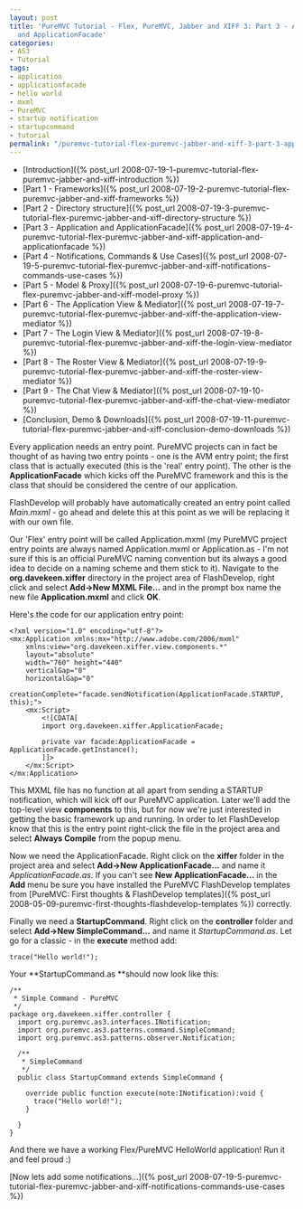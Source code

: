 ```yaml
---
layout: post
title: 'PureMVC Tutorial - Flex, PureMVC, Jabber and XIFF 3: Part 3 - Application
  and ApplicationFacade'
categories:
- AS3
- Tutorial
tags:
- application
- applicationfacade
- hello world
- mxml
- PureMVC
- startup notification
- startupcommand
- tutorial
permalink: "/puremvc-tutorial-flex-puremvc-jabber-and-xiff-3-part-3-application-and-applicationfacade/"
---
```


- [Introduction]({% post_url 2008-07-19-1-puremvc-tutorial-flex-puremvc-jabber-and-xiff-introduction %})
- [Part 1 - Frameworks]({% post_url 2008-07-19-2-puremvc-tutorial-flex-puremvc-jabber-and-xiff-frameworks %})
- [Part 2 - Directory structure]({% post_url 2008-07-19-3-puremvc-tutorial-flex-puremvc-jabber-and-xiff-directory-structure %})
- [Part 3 - Application and ApplicationFacade]({% post_url 2008-07-19-4-puremvc-tutorial-flex-puremvc-jabber-and-xiff-application-and-applicationfacade %})
- [Part 4 - Notifications, Commands & Use Cases]({% post_url 2008-07-19-5-puremvc-tutorial-flex-puremvc-jabber-and-xiff-notifications-commands-use-cases %})
- [Part 5 - Model & Proxy]({% post_url 2008-07-19-6-puremvc-tutorial-flex-puremvc-jabber-and-xiff-model-proxy %})
- [Part 6 - The Application View & Mediator]({% post_url 2008-07-19-7-puremvc-tutorial-flex-puremvc-jabber-and-xiff-the-application-view-mediator %})
- [Part 7 - The Login View & Mediator]({% post_url 2008-07-19-8-puremvc-tutorial-flex-puremvc-jabber-and-xiff-the-login-view-mediator %})
- [Part 8 - The Roster View & Mediator]({% post_url 2008-07-19-9-puremvc-tutorial-flex-puremvc-jabber-and-xiff-the-roster-view-mediator %})
- [Part 9 - The Chat View & Mediator]({% post_url 2008-07-19-10-puremvc-tutorial-flex-puremvc-jabber-and-xiff-the-chat-view-mediator %})
- [Conclusion, Demo & Downloads]({% post_url 2008-07-19-11-puremvc-tutorial-flex-puremvc-jabber-and-xiff-conclusion-demo-downloads %})

Every application needs an entry point. PureMVC projects can in fact be thought of as having two entry points - one is the AVM entry point; the first class that is actually executed (this is the 'real' entry point). The other is the **ApplicationFacade** which kicks off the PureMVC framework and this is the class that should be considered the centre of our application.

FlashDevelop will probably have automatically created an entry point called *Main.mxml* - go ahead and delete this at this point as we will be replacing it with our own file.

Our 'Flex' entry point will be called Application.mxml (my PureMVC project entry points are always named Application.mxml or Application.as - I'm not sure if this is an official PureMVC naming convention but its always a good idea to decide on a naming scheme and them stick to it). Navigate to the **org.davekeen.xiffer** directory in the project area of FlashDevelop, right click and select **Add->New MXML File...** and in the prompt box name the new file **Application.mxml** and click **OK**.

Here's the code for our application entry point:

```mxml
<?xml version="1.0" encoding="utf-8"?>
<mx:Application xmlns:mx="http://www.adobe.com/2006/mxml"
    xmlns:view="org.davekeen.xiffer.view.components.*"
    layout="absolute"
    width="760" height="440"
    verticalGap="0"
    horizontalGap="0"
    creationComplete="facade.sendNotification(ApplicationFacade.STARTUP, this);">
    <mx:Script>
        <![CDATA[
        import org.davekeen.xiffer.ApplicationFacade;

        private var facade:ApplicationFacade = ApplicationFacade.getInstance();
        ]]>
    </mx:Script>
</mx:Application>
```

This MXML file has no function at all apart from sending a STARTUP notification, which will kick off our PureMVC application. Later we'll add the top-level view **components** to this, but for now we're just interested in getting the basic framework up and running. In order to let FlashDevelop know that this is the entry point right-click the file in the project area and select **Always Compile** from the popup menu.

Now we need the ApplicationFacade. Right click on the **xiffer** folder in the project area and select **Add->New ApplicationFacade...** and name it *ApplicationFacade.as*. If you can't see **New ApplicationFacade...** in the **Add** menu be sure you have installed the PureMVC FlashDevelop templates from [PureMVC: First thoughts & FlashDevelop templates]({% post_url 2008-05-09-puremvc-first-thoughts-flashdevelop-templates %}) correctly.

Finally we need a **StartupCommand**. Right click on the **controller** folder and select **Add->New SimpleCommand...** and name it *StartupCommand.as*. Let go for a classic - in the **execute** method add:

```as3
trace("Hello world!");
```

Your **StartupCommand.as **should now look like this:

```as3
/**
 * Simple Command - PureMVC
 */
package org.davekeen.xiffer.controller {
  import org.puremvc.as3.interfaces.INotification;
  import org.puremvc.as3.patterns.command.SimpleCommand;
  import org.puremvc.as3.patterns.observer.Notification;

  /**
   * SimpleCommand
   */
  public class StartupCommand extends SimpleCommand {

    override public function execute(note:INotification):void {
      trace("Hello world!");
    }

  }
}
```

And there we have a working Flex/PureMVC HelloWorld application! Run it and feel proud :)

[Now lets add some notifications...]({% post_url 2008-07-19-5-puremvc-tutorial-flex-puremvc-jabber-and-xiff-notifications-commands-use-cases %})

